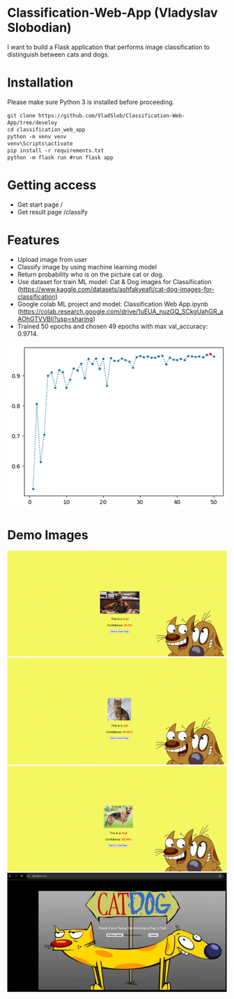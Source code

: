 # Classification-Web-App (Vladyslav Slobodian)

I want to build a Flask application that performs image classification to distinguish between cats and dogs.

# Installation

Please make sure Python 3 is installed before proceeding.
```
git clone https://github.com/VladSlob/Classification-Web-App/tree/develoy
cd classification_web_app
python -m venv venv
venv\Scripts\activate
pip install -r requirements.txt
python -m flask run #run flask app
```

# Getting access

- Get start page /
- Get result page /classify

# Features

- Upload image from user
- Classify image by using machine learning model
- Return probability who is on the picture cat or dog.
- Use dataset for train ML model: Cat & Dog images for Classification (https://www.kaggle.com/datasets/ashfakyeafi/cat-dog-images-for-classification)
- Google colab ML project and model: Classification Web App.ipynb (https://colab.research.google.com/drive/1uEUA_nuzGQ_SCkgUahGR_aAOhGTVVBIi?usp=sharing)
- Trained 50 epochs and chosen 49 epochs with max val_accuracy: 0.9714.

![Опис графіка епох машинного навчання](demo_images/ml_epochs.png)

# Demo Images

![Результат ALF](demo_images/alf_result.png)
![Результат CAT](demo_images/cat_result.png)
![Результат DOG](demo_images/dog_result.png)
![Головна сторінка](demo_images/main_page.png)
